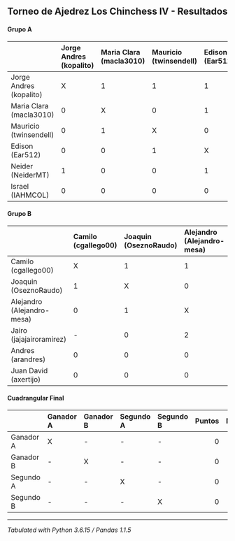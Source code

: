 ## Torneo de Ajedrez Los Chinchess IV - Resultados
#### Grupo A

|                         | Jorge Andres (kopalito)   | Maria Clara (macla3010)   | Mauricio (twinsendell)   | Edison (Ear512)   | Neider (NeiderMT)   | Israel (IAHMCOL)   |   Puntos |   Neudstadtl |
|:------------------------|:--------------------------|:--------------------------|:-------------------------|:------------------|:--------------------|:-------------------|---------:|-------------:|
| Jorge Andres (kopalito) | X                         | 1                         | 1                        | 1                 | 0                   | 1                  |        4 |           10 |
| Maria Clara (macla3010) | 0                         | X                         | 0                        | 1                 | 1                   | 1                  |        3 |            6 |
| Mauricio (twinsendell)  | 0                         | 1                         | X                        | 0                 | 1                   | 1                  |        3 |            6 |
| Edison (Ear512)         | 0                         | 0                         | 1                        | X                 | 0                   | 2                  |        3 |            5 |
| Neider (NeiderMT)       | 1                         | 0                         | 0                        | 1                 | X                   | 0                  |        2 |            7 |
| Israel (IAHMCOL)        | 0                         | 0                         | 0                        | 0                 | 1                   | X                  |        1 |            2 |
#### Grupo B

|                            | Camilo (cgallego00)   | Joaquin (OseznoRaudo)   | Alejandro (Alejandro-mesa)   | Jairo (jajajairoramirez)   | Andres (arandres)   | Juan David (axertijo)   |   Puntos |   Neudstadtl |
|:---------------------------|:----------------------|:------------------------|:-----------------------------|:---------------------------|:--------------------|:------------------------|---------:|-------------:|
| Camilo (cgallego00)        | X                     | 1                       | 1                            | -                          | 1                   | 1                       |        4 |           10 |
| Joaquin (OseznoRaudo)      | 1                     | X                       | 0                            | 1                          | 1                   | 1                       |        4 |           10 |
| Alejandro (Alejandro-mesa) | 0                     | 1                       | X                            | 0                          | 1                   | 1                       |        3 |            7 |
| Jairo (jajajairoramirez)   | -                     | 0                       | 2                            | X                          | 0                   | 1                       |        3 |            6 |
| Andres (arandres)          | 0                     | 0                       | 0                            | 1                          | X                   | 2                       |        3 |            3 |
| Juan David (axertijo)      | 0                     | 0                       | 0                            | 0                          | 0                   | X                       |        0 |            0 |
#### Cuadrangular Final

|           | Ganador A   | Ganador B   | Segundo A   | Segundo B   |   Puntos |   Neudstadtl |
|:----------|:------------|:------------|:------------|:------------|---------:|-------------:|
| Ganador A | X           | -           | -           | -           |        0 |            0 |
| Ganador B | -           | X           | -           | -           |        0 |            0 |
| Segundo A | -           | -           | X           | -           |        0 |            0 |
| Segundo B | -           | -           | -           | X           |        0 |            0 |
****
*Tabulated with Python 3.6.15 / Pandas 1.1.5*
